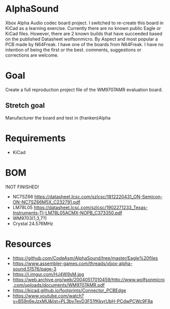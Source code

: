 AlphaSound
==========

Xbox Alpha Audio codec board project. I switched to re-create this board in KiCad as a learning exercise. Currently there are no known public Eagle or KiCad files. However, there are 2 known builds that have succeeded based on the published Datasheet wolfsonmicro. By Aspect and most popular a PCB made by N64Freak. I have one of the boards from N64Freak. I have no intention of being the first or the best. comments, suggestions or corrections are welcome.

# Goal
Create a full reproduction project file of the WM9707AMR evaluation board.

## Stretch goal
Manufacturer the board and test in (franken)Alpha

# Requirements

* KiCad

# BOM
!NOT FINISHED!

* NC7SZ66   https://datasheet.lcsc.com/szlcsc/1812220431_ON-Semicon-ON-NC7SZ66M5X_C232791.pdf
* LM78L05   https://datasheet.lcsc.com/szlcsc/1902271233_Texas-Instruments-TI-LM78L05ACMX-NOPB_C373350.pdf
* WM9703(1,3,7?) 
* Crystal 24.576MHz

# Resources

* https://github.com/CodeAsm/AlphaSound/tree/master/Eagle%20files
* https://www.assembler-games.com/threads/xbox-alpha-sound.51576/page-3
* https://i.imgur.com/HJ4W9sM.jpg
* https://web.archive.org/web/20040517010459/http://www.wolfsonmicro.com/uploads/documents/WM9707AMR.pdf
* https://kicad.github.io/footprints/Connector_PCBEdge
* https://www.youtube.com/watch?v=B59n6eJzxMU&list=PL3by7evD3F51fKkyrUbH-PCdwPCWc9F8a

